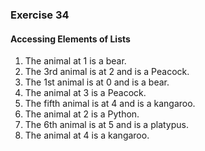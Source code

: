 ### Exercise 34
#### Accessing Elements of Lists

1. The animal at 1 is a bear. 
2. The 3rd animal is at 2 and is a Peacock.
3. The 1st animal is at 0 and is a bear.
4. The animal at 3 is a Peacock.
5. The fifth animal is at 4 and is a kangaroo.
6. The animal at 2 is a Python. 
7. The 6th animal is at 5 and is a platypus.
8. The animal at 4 is a kangaroo. 